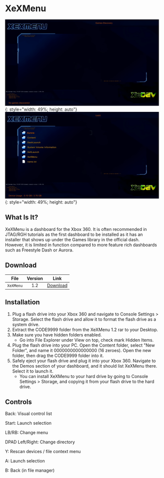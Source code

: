 # XeXMenu

![](../assets/images/XeXMenu1.png){: style="width: 49%; height: auto"}
![](../assets/images/XeXMenu2.png){: style="width: 49%; height: auto"}

## What Is It?

XeXMenu is a dashboard for the Xbox 360. It is often recommended in JTAG/RGH tutorials as the first dashboard to be installed as it has an installer that shows up under the Games library in the official dash. However, it is limited in function compared to more feature rich dashboards such as Freestyle Dash or Aurora.

## Download

| File         | Version | Link                                                                                                                           |
|--------------|:-------:|--------------------------------------------------------------------------------------------------------------------------------|
| `XeXMenu`    |   1.2   | [Download](https://mega.nz/#!9AlUmDZK!oykniipcx80kvuRxLaqY8NtPMJYKHW1ZYpqYfcAZsLA)                                             |

## Installation

1. Plug a flash drive into your Xbox 360 and navigate to Console Settings > Storage. Select the flash drive and allow it to format the flash drive as a system drive.
2. Extract the CODE9999 folder from the XeXMenu 1.2 rar to your Desktop.
3. Make sure you have hidden folders enabled.
    * Go into File Explorer under View on top, check mark Hidden Items.
4. Plug the flash drive into your PC. Open the Content folder, select "New Folder", and name it 0000000000000000 (16 zeroes). Open the new folder, then drag the CODE9999 folder into it.
5. Safely eject your flash drive and plug it into your Xbox 360. Navigate to the Demos section of your dashboard, and it should list XeXMenu there. Select it to launch it.
    * You can install XeXMenu to your hard drive by going to Console Settings > Storage, and copying it from your flash drive to the hard drive.

## Controls

Back: Visual control list

Start: Launch selection

LB/RB: Change menu

DPAD Left/Right: Change directory

Y: Rescan devices / file context menu

A: Launch selection

B: Back (in file manager)